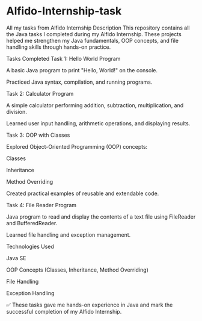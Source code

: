 # Alfido-Internship-task
All my tasks from Alfido Internship
Description
This repository contains all the Java tasks I completed during my Alfido Internship. These projects helped me strengthen my Java fundamentals, OOP concepts, and file handling skills through hands-on practice.

Tasks Completed
Task 1: Hello World Program

A basic Java program to print "Hello, World!" on the console.

Practiced Java syntax, compilation, and running programs.

Task 2: Calculator Program

A simple calculator performing addition, subtraction, multiplication, and division.

Learned user input handling, arithmetic operations, and displaying results.

Task 3: OOP with Classes

Explored Object-Oriented Programming (OOP) concepts:

Classes

Inheritance

Method Overriding

Created practical examples of reusable and extendable code.

Task 4: File Reader Program

Java program to read and display the contents of a text file using FileReader and BufferedReader.

Learned file handling and exception management.

Technologies Used

Java SE

OOP Concepts (Classes, Inheritance, Method Overriding)

File Handling

Exception Handling

✅ These tasks gave me hands-on experience in Java and mark the successful completion of my Alfido Internship.
